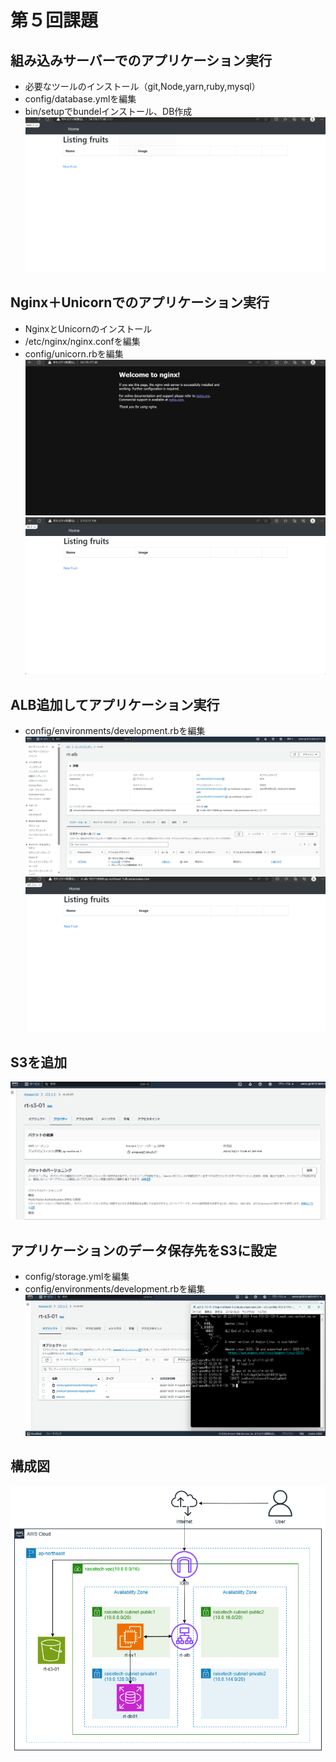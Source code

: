 # 第５回課題

## 組み込みサーバーでのアプリケーション実行
- 必要なツールのインストール（git,Node,yarn,ruby,mysql）
- config/database.ymlを編集
- bin/setupでbundelインストール、DB作成
![0501](0501.png)

## Nginx＋Unicornでのアプリケーション実行
- NginxとUnicornのインストール
- /etc/nginx/nginx.confを編集
- config/unicorn.rbを編集
![0502](0502.png)
![0503](0503.png)

## ALB追加してアプリケーション実行
- config/environments/development.rbを編集
![0504](0504.png)
![0505](0505.png)

## S3を追加
![0506](0506.png)

## アプリケーションのデータ保存先をS3に設定
- config/storage.ymlを編集
- config/environments/development.rbを編集
![0507](0507.png)

## 構成図
![0508](0508.png)
